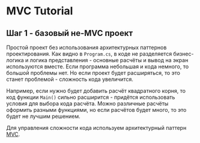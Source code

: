 MVC Tutorial
============

## Шаг 1 - базовый не-MVC проект ##

Простой проект без использования архитектурных паттернов проектирования. Как видно в `Program.cs`, в коде не разделяется
бизнес-логика и логика представления - основные расчёты и вывод на экран используются вместе. Если программа небольшая
и кода немного, то большой проблемы нет. Но если проект будет расширяться, то это станет проблемой - сложность кода 
увеличится. 

Например, если нужно будет добавить расчёт квадратного корня, то код функции `Main()` сильно расширится - придётся 
использовать условия для выбора кода расчёта. Можно различные расчёты оформить разными функциями, но если расчётов 
будет много, то это будет не лучшим решением.

Для управления сложности кода используем архитектурный паттерн [MVC](https://ru.wikipedia.org/wiki/Model-View-Controller).
